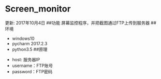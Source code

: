 # Screen_monitor
更新:  2017年10月4日
##功能
屏幕监控程序，并把截图通过FTP上传到服务器
##环境
* windows10
* pycharm 2017.2.3
* python3.5
##原理
+ host:     服务器IP
+ username：FTP账号
+ password：FTP密码

